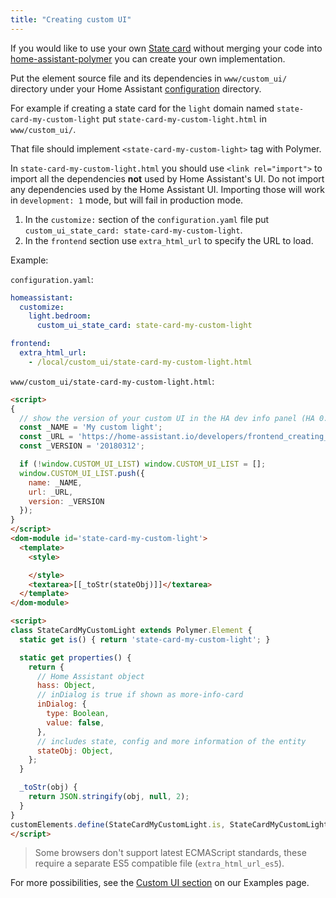 ```yaml
---
title: "Creating custom UI"
---
```


If you would like to use your own [State card](frontend_add_card.md) without merging your code into [home-assistant-polymer](https://github.com/home-assistant/home-assistant-polymer/) you can create your own implementation.

Put the element source file and its dependencies in `www/custom_ui/` directory under your Home Assistant [configuration](https://www.home-assistant.io/docs/configuration/) directory.

For example if creating a state card for the `light` domain named `state-card-my-custom-light` put `state-card-my-custom-light.html` in `www/custom_ui/`.

That file should implement `<state-card-my-custom-light>` tag with Polymer.

In `state-card-my-custom-light.html` you should use `<link rel="import">` to import all the dependencies **not** used by Home Assistant's UI.
Do not import any dependencies used by the Home Assistant UI.
Importing those will work in `development: 1` mode, but will fail in production mode.

1. In the `customize:` section of the `configuration.yaml` file put `custom_ui_state_card: state-card-my-custom-light`.
2. In the `frontend` section use `extra_html_url` to specify the URL to load.

Example:

`configuration.yaml`:

```yaml
homeassistant:
  customize:
    light.bedroom:
      custom_ui_state_card: state-card-my-custom-light

frontend:
  extra_html_url:
    - /local/custom_ui/state-card-my-custom-light.html
```

`www/custom_ui/state-card-my-custom-light.html`:

```html
<script>
{
  // show the version of your custom UI in the HA dev info panel (HA 0.66.0+):
  const _NAME = 'My custom light';
  const _URL = 'https://home-assistant.io/developers/frontend_creating_custom_ui/';
  const _VERSION = '20180312';

  if (!window.CUSTOM_UI_LIST) window.CUSTOM_UI_LIST = [];
  window.CUSTOM_UI_LIST.push({
    name: _NAME,
    url: _URL,
    version: _VERSION
  });
}
</script>
<dom-module id='state-card-my-custom-light'>
  <template>
    <style>

    </style>
    <textarea>[[_toStr(stateObj)]]</textarea>
  </template>
</dom-module>

<script>
class StateCardMyCustomLight extends Polymer.Element {
  static get is() { return 'state-card-my-custom-light'; }

  static get properties() {
    return {
      // Home Assistant object
      hass: Object,
      // inDialog is true if shown as more-info-card
      inDialog: {
        type: Boolean,
        value: false,
      },
      // includes state, config and more information of the entity
      stateObj: Object,
    };
  }

  _toStr(obj) {
    return JSON.stringify(obj, null, 2);
  }
}
customElements.define(StateCardMyCustomLight.is, StateCardMyCustomLight);
</script>
```

> Some browsers don't support latest ECMAScript standards, these require a separate ES5 compatible file (`extra_html_url_es5`).

For more possibilities, see the [Custom UI section](https://www.home-assistant.io/cookbook/#user-interface) on our Examples page.
